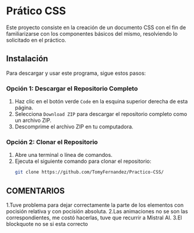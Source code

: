# Prático CSS

Este proyecto consiste en la creación de un documento CSS con el fin de familiarizarse con los componentes básicos del mismo, resolviendo lo solicitado en el práctico.



## Instalación

Para descargar y usar este programa, sigue estos pasos:

### Opción 1: Descargar el Repositorio Completo

1. Haz clic en el botón verde `Code` en la esquina superior derecha de esta página.
2. Selecciona `Download ZIP` para descargar el repositorio completo como un archivo ZIP.
3. Descomprime el archivo ZIP en tu computadora.

### Opción 2: Clonar el Repositorio

1. Abre una terminal o línea de comandos.
2. Ejecuta el siguiente comando para clonar el repositorio:
   ```bash
   git clone https://github.com/TomyFernandez/Practico-CSS/

## COMENTARIOS
1.Tuve problema para dejar correctamente la parte de los elementos con pocisión relativa y con pocisión absoluta.
2.Las animaciones no se son las correspondientes, me costó hacerlas, tuve que recurrir a Mistral AI. 
3.El blockquote no se si esta correcto

